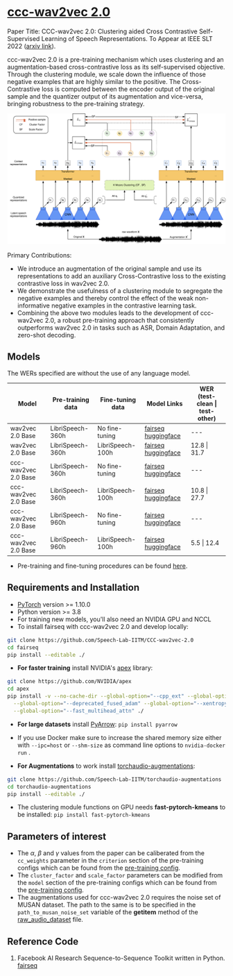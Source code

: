 # [ccc-wav2vec 2.0](https://arxiv.org/abs/2210.02592)

Paper Title: CCC-wav2vec 2.0: Clustering aided Cross Contrastive Self-Supervised Learning of Speech Representations. To Appear at IEEE SLT 2022 ([arxiv link](https://arxiv.org/abs/2210.02592)).

ccc-wav2vec 2.0 is a pre-training mechanism which uses clustering and an augmentation-based cross-contrastive loss as its self-supervised objective. Through the clustering module, we scale down the influence of those negative examples that are highly similar to the positive. The Cross-Contrastive loss is computed between the encoder output of the original sample and the quantizer output of its augmentation and vice-versa, bringing robustness to the pre-training strategy.

<p align="center">
  <img src="docs/CCC-Final.drawio.png" width="700">
</p>

Primary Contributions:
* We introduce an augmentation of the original sample and use its representations to add an auxiliary Cross-Contrastive loss to the existing contrastive loss in wav2vec 2.0.
* We demonstrate the usefulness of a clustering module to segregate the negative examples and thereby control the effect of the weak non-informative negative examples in the contrastive learning task.
* Combining the above two modules leads to the development of ccc-wav2vec 2.0, a robust pre-training approach that consistently outperforms wav2vec 2.0 in tasks such as ASR, Domain Adaptation, and zero-shot decoding.

## Models

The WERs specified are without the use of any language model.

Model | Pre-training data | Fine-tuning data | Model Links | WER (test-clean \| test-other)
|---|---|---|---|---
wav2vec 2.0 Base | LibriSpeech-360h | No fine-tuning | [fairseq](https://drive.google.com/file/d/1Z4GGtDkaU4VCio2eyYVe40914tpjWI4V/view?usp=share_link)  [huggingface](https://huggingface.co/vasista22/wav2vec2-360h-base) | ---
wav2vec 2.0 Base | LibriSpeech-360h | LibriSpeech-100h | [fairseq](https://drive.google.com/file/d/1N5-sJCp6jO_0lkutbSwZx9HT1_M5Lg2b/view?usp=share_link)  [huggingface](https://huggingface.co/vasista22/wav2vec2-360h-base-ft-100h) | 12.8 \| 31.7
ccc-wav2vec 2.0 Base | LibriSpeech-360h | No fine-tuning | [fairseq](https://drive.google.com/file/d/1iUI75gBFmxz7QnXNnnEY-1_fAsi0noKs/view?usp=share_link)  [huggingface](https://huggingface.co/vasista22/ccc-wav2vec2-360h-base) | ---
ccc-wav2vec 2.0 Base | LibriSpeech-360h | LibriSpeech-100h | [fairseq](https://drive.google.com/file/d/16le9dRhGNKJAAW4JFjjPSbw26_EobZee/view?usp=share_link)  [huggingface](https://huggingface.co/vasista22/ccc-wav2vec2-360h-base-ft-100h) | 10.8 \| 27.7
ccc-wav2vec 2.0 Base | LibriSpeech-960h | No fine-tuning | [fairseq](https://drive.google.com/file/d/1rs2eXck0cX1DJE3WoGnsPimMs0nYmQc-/view?usp=share_link)  [huggingface](https://huggingface.co/vasista22/ccc-wav2vec2-base) | ---
ccc-wav2vec 2.0 Base | LibriSpeech-960h | LibriSpeech-100h | [fairseq](https://drive.google.com/file/d/18TOKavkfnbXkztnMTXbww6YXXAtkPVGc/view?usp=share_link)  [huggingface](https://huggingface.co/vasista22/ccc-wav2vec2-base-100h) | 5.5 \| 12.4

* Pre-training and fine-tuning procedures can be found [here](https://github.com/Speech-Lab-IITM/CCC-wav2vec-2.0/examples/wav2vec).

## Requirements and Installation

* [PyTorch](https://pytorch.org/) version >= 1.10.0
* Python version >= 3.8
* For training new models, you'll also need an NVIDIA GPU and NCCL
* To install fairseq with ccc-wav2vec 2.0 and develop locally:

``` bash
git clone https://github.com/Speech-Lab-IITM/CCC-wav2vec-2.0
cd fairseq
pip install --editable ./
```

* **For faster training** install NVIDIA's [apex](https://github.com/NVIDIA/apex) library:

``` bash
git clone https://github.com/NVIDIA/apex
cd apex
pip install -v --no-cache-dir --global-option="--cpp_ext" --global-option="--cuda_ext" \
  --global-option="--deprecated_fused_adam" --global-option="--xentropy" \
  --global-option="--fast_multihead_attn" ./
```

* **For large datasets** install [PyArrow](https://arrow.apache.org/docs/python/install.html#using-pip): `pip install pyarrow`
* If you use Docker make sure to increase the shared memory size either with `--ipc=host` or `--shm-size`
 as command line options to `nvidia-docker run` .

* **For Augmentations** to work install [torchaudio-augmentations](https://github.com/Speech-Lab-IITM/torchaudio-augmentations): 
```bash
git clone https://github.com/Speech-Lab-IITM/torchaudio-augmentations
cd torchaudio-augmentations
pip install --editable ./
```

* The clustering module functions on GPU needs **fast-pytorch-kmeans** to be installed: `pip install fast-pytorch-kmeans`

## Parameters of interest

* The $\alpha$, $\beta$ and $\gamma$ values from the paper can be caliberated from the `cc_weights` parameter in the `criterion` section of the pre-training configs which can be found from the [pre-training config](https://github.com/Speech-Lab-IITM/CCC-wav2vec-2.0/examples/wav2vec/config/pretraining).
* The `cluster_factor` and `scale_factor` parameters can be modified from the `model` section of the pre-training configs which can be found from the [pre-training config](https://github.com/Speech-Lab-IITM/CCC-wav2vec-2.0/examples/wav2vec/config/pretraining).
* The augmentations used for ccc-wav2vec 2.0 requires the noise set of MUSAN dataset. The path to the same is to be specified in the `path_to_musan_noise_set` variable of the __getitem__ method of the [raw_audio_dataset](https://github.com/Speech-Lab-IITM/CCC-wav2vec-2.0/fairseq/data/audio/raw_audio_dataset.py) file.

## Reference Code
1. Facebook AI Research Sequence-to-Sequence Toolkit written in Python. [fairseq](https://github.com/facebookresearch/fairseq)
